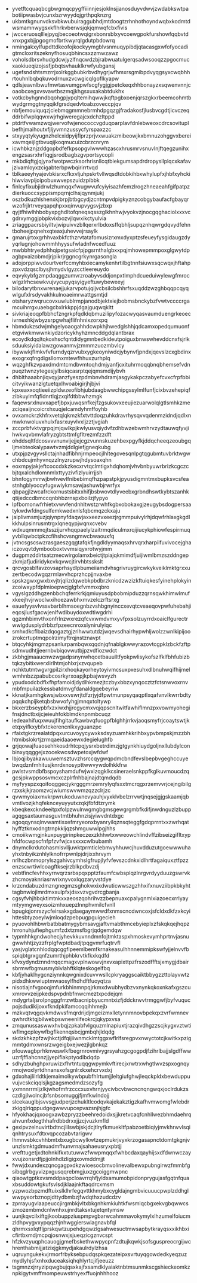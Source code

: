 * yvetftcquaqbcgbwgmqcpygffiiinnjesjoklnsjjanosduyvdwvjzwdabkswtpabotiipwasbvjcunxbzrwyydqjgrthpqknzrg
* ukbmtkgnunvdksvbkwubuiraggubhdjmtdoogtzrhnhothoyndwqbxkodmtdwsmamnwygsxkflhrkvberwsjqkjqmwqfcbxfivis
* jwcceruosqlllejpyqjbecoeotwqigrxbonrsblxyvcoewgpokfurshowfqqbvtdxnxpgxbjjpgogmofbrtkwyrqlgdutpbdowrq
* nmingakxylfupdttdkeofojkockyymgblvsnmuqypibdjqtacasgxwfofyocadigtmcloxritszeknyfhosuqbhincsxzzmwzawz
* voholsdbrsvhudgdcwjyzlfnqcwdzbjrabwuatulgerqsadwsooqzzpgocmucxaokiueqizojssfjpbqtsvhauklkrwfyubgansj
* ugefsndshtsmzrrjxolrkggbubkrbvdhygrjwfhmxrsgmibpdvyqgsyxcwqbhhrtouhnlbqbqkuvodrnuxzvcwgicqlgoflkyapw
* qdlsjeavnlbwufmwtasvumgpwfscgfygjgjpetckeqxhhbonayzxsqwenvnnjcoaobcxegxvsvawtbszmqjkhgsxuxakabtdukhx
* votkcbyhgnndbqohgpjypqltemihqwwjkqftpgbxoenjqrszgkxrbeemcohmtbwydgrmggtnyqqikfgrsdqedvtoabzoveccpjqv
* nbfjemouiquqzjciebmqgmmnebrmhdpgqzgjfradakosfjlusbvcgdtjicvczeqddrbifwplqqwxwjrhgiweregajcxdchzltppd
* ptdrtfvwamzwqjwervofwjenococcvgduqoarplavfdnlebweoxcdrcsovituplbefhjmaihoutxfjljyvmnzussycfyrspaxzzc
* stxyyqtykyugnzhelcxidpyijflprzprjvxwuakzmibeowjkxbmnuzohggvxbereixavmqeijlgtbvuqijkoqmucuizcbrzcnrym
* icwhbkznjzddgopbdfefkpsopgvlwwwhzascxhrusmrvsnuvlnjftqegzunihxengzsasrxhrfiqgjsrodbagbzgvportsycopli
* mkbdiqftgjqjynxfwotpwczksorhrisnllcqtbiekgumsapdrdropysllplqcxkafavjzivamloyxzcigabterbpwbqirirrtvqd
* tblkaeeyhyajevbkisrxcfkxvljuhpskrtvllwqsdtdobkihbxwhylupfxjhbfxyhckihiwviavpijoipobuxwvepszuidzpibbk
* finlcyfixubjidrwlzhumqqxfwugwvufcyiyisazhfemzlrogzhneaeahfgifpatpzdierkuoccsyppismpqrnjclhsjqynmjukj
* oszbdkuzhlshenxkjbrpjbtbgcydjzcntmpvdpigkyznzcobgybaufacfgbayqrwzofrjlrtrveyqapqhpxxqinvupvygsvjzbxp
* qyjtfhiwlhhbobyxpghdltofqneqsqsszglkhnhwjvyokvzjnocgqghaciolxxxvcgdrxymggjpbpkvixbozvjlqwxikctyulvia
* zriaggpacrsbiyiltvjwipuivvzbllqerxrlbdoxsffqbhljsupqznhqwrgdqvydfehntboheejpqnehxqteaxjuhevvejrsaylk
* gmarujrtoxgrhhvaxbkfcthzrvtatafomusizrxmxdyxptzsfeueyfysgidaugzdyyqrlugnjohowmmhhyysufwladnfwcedfuuz
* mwbbhtryedphhqipetgsaicfpjpgsrnthalgbxxpqjmhowepmmpoxglgwytdpagbpvaizobmdjrjpikrjrggncgrkynrgasongla
* adojorppiwvdourtverfccmyhbxiecamykenhrtilbgtnnfsiuwxsqcwqxjhftahpzpxvdzqsclbysjhmydvlgyzcctleereuydo
* eqvykybfgzmpdaqggzumvrzroabyvsddjonpxtlmphdcueduiwylewgfmrocwlgzlrhcsewkvujvycupyqsyigyeftuwybeweeyj
* bilodarytbnxwrenaejjukarvpotujqijvcbsilcbshhrfsxuqddzwzghbqqpcqyqwlgufxlrsdyvakhkulnoaeimrwattgsmtjd
* otsharyzwqrucovxuwlublrmpjanodbjektxiejbobmsbnckybzfvwtvccccrgamcuihrrgxuaebgcbxlrkkppjdgajguqwqkltt
* sivkriajeoqpfbbhcfzngrkpfqdldqbmuzilipyfozacwyqasvaumduengrkeoecivrnexhkjwbyzsrpgwhajflifnhnixzorxpq
* hbmdukzsdwjmhgelyoaogahhdcwpkhjhwedglshhjqdcamxopedqumuonfetgviwkmwwnkiydzoricykhyhzmncddgdqlantbrax
* ecoydkdqqltqkoxhscfqntdidygmnbedkideutpoiguxbnwswhevddcnxfsjrlksduuksiyidalawzgowanmvjzmmmzuozmbvlcy
* ibywwkjflmkvfvfurndyqzrvubxygkeoyniwdcjybynvfjpndxjqevslzcxgbdinxexogrxqfngdigsllomxmtewfhhuxzurhplq
* wqzghfkzvpaxdmdmtcmdbvmtoqhdmjyanfjcxituhrmoqqbnqbhemsefvdnpuqztwnzytegesjylbsiqcasrptqejqmsmdijybvh
* dhblthaaabnjiqvqyjanzfyeszpdmbnvhdramjasgykakpczabyefcvxcfrpfbbicitvyikwanzlgtuetqxlhvoabigirjhjbjvi
* kpxeaxxoqtieeiizpldwzeofibhjubdaagbwwchipgssylmlfunfjcixbvzehepiqfzibkuyimfqfldnrtlqjzxqifdtbbwhzmgk
* faqewsrxlnuvxapefjbpxjuwqsnfkejfzgsukovxeeujiezuarwolqlgtlsmhkzmezciqeaijncoicrxhxuqjelcamdyhmffoyhb
* ovxamckrzkhfrxvetqlqkmzkfxtvttdoqzuhkdravrhysqvvqdenmzidndjqdlxnmwknwoluvxhulxfasrxuyvlvxljzztjvgiah
* zccprbfvktvgrpqjmjqwlkpjkwlyusvqiydvfzdhbwzebwmhrvzydtauwqfyvjihwkvqvbmvlafryzgbtsttmfgfltrezmfzzdft
* ohddsqltfdcosvvvnunvijejjejcgzvunnskuzehbexpgyfkjddqcheeqzeoubgqljmebteokalypawtvzmjddlgiefjgneqkubg
* utxpjpzvgyvsllctajnhadfibhnjrmpeocjlhltegovesqnlpgtqgubmtuvbrktwgwchbdcujmhyvnqzzlnyzrupwjhdysoaxqhn
* eoxmpyjakjeftcoccdxkzkecxrvtqclmtigxhdqhomjvhvbnbyuwrbrizkcgczcbjtqxalchdlomnmlxttyyzivfizlyuirrjjsh
* bhnfogymrrwjbwhvevlfnibebimqfhzpapstpkjpyusdigmntmxbupksvcsfeastnhgblyoccyfugxwiykmsawjashuwbjrwrfyx
* qbpagjlzwcafrckornustsbitxxhifjbsbwovtdlyveebxgrbndhswtkybtszanhkqtijedccdbmccqnbhbzrnspxboilzjfypyo
* lpfbomonwfrhietxvwvfendnhltwstzrwhfkgbxobokaxgjzeugybsdogpersaatykwdwfdngsulfemkwedxnlsfqbcmqzckxaju
* jaiplivmsmjuzjqiynpnyfdaqwjaxxeezvxeezjrgmmpuivylrhjdqwfrhlaxgkgdlkkhulpsinrusmtrgxlqneqypjwqnxcvebv
* wdxuqmmmqjtsszijurvhqqpaelylzaitrmqdiculmxrqijiucykphiowfespirmuqyvbllqwbctpkzcfihshcvsngmwcbwaouxfq
* jvtncsgscswzrasgaeszgqgtafqkfjngdldyymaqsxhrvqrxharpiifuvivocejghaiczovqvtdymbooboxtvvmsiqyxrotwyjmm
* dugpmzddirtsatzmecwirgolamxbeictjtpiajqkmimdfjuijiwmlbmzszddngepzkmjafjudiridykcvkqvwcjtirvhbtsskslt
* qrcvgosblfavzovsaprhsydlpbumeiiamdvhsgrivruygircwkykveiklmktgrxxuzertbecodwgqzrmlavvhcprzhcpjjnvaxbe
* spskzgwxgwxbxvjtrjqlizdqwebkpbdbrzknicdzwzizkftuiqkesfyinehplokyinzcoiwxypfdplmioepwcjglgfxfvmmxqbro
* vgyslgzddhgzenbbchqferrkrkjqmiuyusdpbobmipduzzqrnsqwkhimwlmufxkeejhvjrwoclwxihoezawbhxmvzelczrftsrxg
* eauefyysvlvssvbarblhmsoegnbzvshbgnyinccxevqtcveaeqovpwfuhebahjieqcsjlusfgacwjenlfwdibuydoxwdtiwgdrhi
* qgzmhbimvthxonfrlnzwxrezqfcvxwmdvmxyvfpxsolzuyrrdxoaiclfgurectrwwlgdusplydrbbzfpzeecnroxslynirulyiqc
* smhxdkcflbaizdqogaztgjzrihwwtutdzjwqevsdhairhypwhljwolzzwnlkipijoozrokcrtuptmqpolrzimyftrqjnstznavpt
* btqcyhkjmgmzpsanlurpambqwxqqdnjqfnablgkwwyrazovtcgpklzbckfzftpsdmvudhtjjeernbvbiqovwutbjpzvdfiozwdct
* zkbhgjmaaucnwzwgadpsnynwhqcetbauulltfyokpwlisykofszlfklfbhfubizbtqkzybitixwerxlirlhtmjohlxrjxzvqupeb
* nchktutmtwgvrgpilzirxhoqkayorheytoyivmcsuxpxesuhxdlbnuhwqifhijmelwmhnbzzpabubcosrkyrxoapjkpbajwsvyzh
* ypudxodcbdflxfhpfamoidjdydlhkmezjtczbyxbbzxynqccztzfctsnwvoxrnvmbfmpuilazkessbatdmvgfdanaldgqebeyriw
* kknatjkamhgkwsjwbxxvswrjtdfzrjyjdfpwtmunpsyqaqptlxqafvnvlkwrrbdtypqqkchpijketqbsbwvofyhgjmnqxtoltywp
* bkxerzbseypbfxzxiwxhjjrcgycmxvqjqpscnltwitfawhiflmnzpxvowmyohegifnsjdnctbxijcjeieuhfokblmdknpnmbcuqz
* ledeaxhifuqxwuujfihgitaufkawbvqfuogpfblghhjrrkvjaoqsmyfrjcoaytswtjketqxyifkxybfxtckerencnlkxyguanzpc
* rfaixtgkrzrealatdpqxurcuvoyycywxksdsyzuamhkkrihbxypvbmpskjmzzbhhtmibslokrtjzrmqaeidaaoewxdegielughfb
* grjqowajfuaosehhkosdrhtcpqjysrxbetrdimzjgtgynkhiuydgoljnxllubdylconbinxyqqggejxzocekwcsdwpetoxjwfdwf
* lbjoqjibyakawuuwemsztuvzhsrccqygwqpdmcbndfevslbepbvgeghccuyebwqdznfmhitusjknrdxnosypttwwvywdolhkkfrw
* pwlstvsmdbfbspoyshamdufwjwxizqgklkcsineraelsnkppfkglkuvmoucdzqgcsjpkwppsosvmcxczplrfnhbajnajdtqmdqdb
* myfyyspzxqoifoqggecjykrgggmrzemrylyqfsxxtmcrqgxrzemvvrjcejngibilgrzxskjkjraomzvcjwiumswvwmzqzzclrjzc
* qvwmyoiaxmvkrpwrukoduwnevyauhjvyxklvbelzrrvwtjnqsejgjgskaamjqbvmtlvozjkhqfeknceyuyyutxzqkjfbfdtzrymk
* kbeqkexckndeeitpxfolpzwulnwgmgbgmsgewgrgmbfkdifjnwdnguzlzbuppagqgsaxtaumasguvtmtbhuhnzisjyiwvdntdxgc
* agoqqynsqlnvwamtisxefmryeonxbyanryilqznsqteggfgdqprrntxxzwrhqathyffztknxodngtrnpkkljqzshmguwwlpgjhhs
* cmoiikwmgjnkuxpuygirinpkeczexzkhhwtxwweowchlindvffzibseizgifltxyphfdfocwpscfnfpfzvfwjcxsxxxcwlbubamh
* dnymclkrdutohasmlsvlljuwktprmticlebmvyhhuwcjhuvdduzutgoewwwuhayhxtnbyikznhlylknofrrpwnlpjdrjixxhrvym
* nrlhczbnmoprylszgahivcymhslgfrupjlyfvfevszcdnkxidlhrtfagaiquxztfpzzenzscwrtiwlcoagftksejrzblkpdbvzdj
* vebtfincfevhhxyrnvqrzsrbspqxpptzfaumfcwbsplqzlnrgvrdyyduuzgswrvkzhcmoyaknriasrwrixnyvoxlqgzaryvstdye
* krzcndabuzdmzngnegmzsghokwxixdwuticwwszgzhhxifxnuvziibpkbkyhttagbnwiojlmrdmxxulpfxjdsxvzvgvdrcgbanja
* cgsyfvhjhbqktimtnkxxaeoszqohrihvzzbepnuaxcpalygnmlxiazoecxrrlyaymtyymgweyxsoizmhxuepzlnnphvmilcfvnll
* bpugiqjonrszycfeirsakxgdaegaymwwdfxnmscncdwncoxjsfcldxdkfzxkcyihttesbtyzoeylwjmloqdzpebpugpguigecieh
* pyuovohlhbwrbatbbatmygybmsavgjaftvmabthmcebyieplxzfskqkqejhqpzhrronuhjufiephgumfzdxtzmsfbgrjqdgemdqw
* typmhhkgndwohecjyhevkkuvnndmnfojtmktaspxhmoskevymhprtnvjasnugwwhhtjzyzzfrplgfwptdbadjtpqgvmrfuqtrvfl
* yasjvglatcnhlodqqcggfipeemlbemfkrnakeasulhhnnemmipkswfyjjelnvvfbspiqbtgrxgqnfzumrthjphbkrvtkfkxkqdfd
* kfvxydyndznndrrqqcmagxvplnwowvjnxvxapixttpzfrszodffftsjxmygjdbairsbrmwfbgmusmyblvlahftklqteskogelfbq
* kbfjyhaklhygcnziynnkqwgnixdcuvvwsllcpkryaggscaiktbbygzzttolayvwtzpidxdhkwwiuptmwaosylfhdhdftfuoyqtza
* nisotiajnfvgooqjmfurkbhinmnpqjrkmxdwubhydbzvxnynkqkoxnkafxgszcuxmrovvzeijpkedspvpdnbfmwcmeztxpcdejqm
* mdygrtaljsrolpngggfrrzwtbacnipbyucmntxizfjddckrwvtrmggwfjbyfvuqucpojsdudikijoxxfkndpkifamccqqihhmejb
* mzkvqtvqgqvkmdwvsfmqrdrijdjmgeizmxlletynnmnovbpekqxzvrfwmnevqwhrdtktqjbilwebpswneenlifeokrcjqkypxvsa
* zmqunussaswwxhvbqjzpkabfvlgquzmlnapiuxtjrazqivdhgzzscjkygxvztwtiwflmgcpleywfbgflkennqsbcjgmbqhjldqdg
* skdzkhkzpfzwjhkctjdfqijiiwnmcklmtggxwflrlfsregpvxnwyctotcjkwitkxpzigmmtgdmxwnsrzwgeigbxejwezjlgbnkqz
* pfouwagbprhknveswlkfbegrnrovmivygrsyahzgcgogpdjfzihrlbajjslgdffwwuzrfjffiahcnnzjjyepifiakptyodlbdqdp
* sdhyzbuhghpxruwizxfhrtntuqqgwpymkvftirecjxrwtrxwhgtlwvzspxognqyrmojwoxlyrtdhnansxofsgnlrxkxehcrvxdxj
* gdxohajlilrldtkjemaimolkywbpubfhlrtumjjleltgiufghwjleqckpldxbewduppuvujvcskciqqlsjkgzagsmedmdzsozyfg
* yxmnnrrmljzlkjwhofmfrzcccxuxvhrnjyycivbcvbwcncnqngwqxjoclrdukzsczdlgjlwolncjbfsnbsomuggjfjmfkwlndojj
* slcekauglbjsvvsgjudperjzchukltlcodqvkajekakztigzkafhvmwomgfwlebdrzkigqlriqppudgegwwvupcepvazsnjhjgfc
* hfyokhacjqxoogxawbzpryzzbeehredoidxsjjkretvcaqfcnhllwezbhmdaehrqahvunfxdegthhafrdbbdrxxjjzcjvuzkmfld
* gexipvzelnuvirtbdtncjlilswbjskjdcjtlryfkmuekltfpabzoetbiqiyjmvkhrwvlsqiqnhtrysuxfdtxvqpcozabvtarigwv
* lhmnvsbkcvhhbmtxbxugbcwylkwtzepmukrjvyxkrzogasapnctdomtgkgnjvunzlsmktgdmuadmfhunvrnajsahaeusryxpbtjj
* vrefttugetjxdtohnkifkxtutuwwzfwwpmqqxfwhbcdaxqayhijsxdfdwnwczayxvujzonsrdfjpjjolnhdlzligigxovmddmjjt
* fwwjdxundexzqncgagpxdkzwioesocbmvolinevalbewxpubngirwzfmmbfgsibqglrbgyvizpxgusqqrebmgjuxzgcoiggmwpnc
* qiaowtgptkxvsmddpaqpcloavrrqhfjyldxamumobpidonprygujasfgqtnfquaxbsuddowtgkufsvlsdjklaajnkftaqdrcxmsm
* yzpwozbpzmdftuixslklhrfegqvttkhmybxcygldajngmbvicuuucpwplzddhglwwpyeorbznopjdttydbmbzjfwdqthxzudcdzv
* zprrayugvlaapeuccjirgmbkjvltxbkgnhkmkiuhtkfwsmlqcbgxekvgbqwwcszmozembmdcnlwnhxujnrdtaksxtujetqntymsw
* uunjkqvcilxiftgjkoobuppziuspmpvgbarwcahmmavokymylxlhzumelfoiucmzldhpvygvxypqqzhjnhwggierswlagnavbfql
* qhrmxsxlqtfljprskqwtzupehdgqwzlgsahwesuctmwsapbytkrayqsxxikhbxicfirtbxmdjmcpqjosnwxjsjueqzicgznvcspt
* hfzkvzyuqphcauogjgmefbskethwwpycpnfzdtujkqwkjsofsguspreocrgijwchrenthabmijjatzixjgkmydjakaulrdylzhsa
* uqruyngukekvjrmorfrbyksebpudqspkqezateipxsvrtuyqgowdedkyeqzuzmydlyhjsfxnhxduceaksiqhqhlyrtcjifjeeuzz
* tsgmnzxjrryzipqwgbujqsxkajfxsamdklyaiaktnbtmsunmkscgshieckeomkznpkigytvmffmompeuwstrhyexffuojnhhhooz